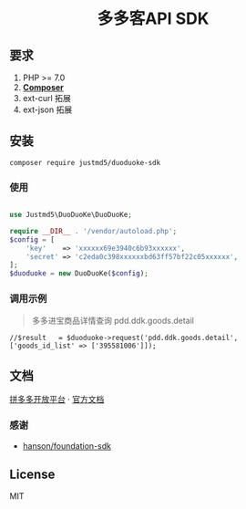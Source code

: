 <h1 align="center">多多客API SDK</h1>



## 要求
1. PHP >= 7.0
2. **[Composer](https://getcomposer.org/)**
3. ext-curl 拓展
4. ext-json 拓展

## 安装

`composer require justmd5/duoduoke-sdk`

### 使用

```php

use Justmd5\DuoDuoKe\DuoDuoKe;

require __DIR__ . '/vendor/autoload.php';
$config = [
    'key'    => 'xxxxxx69e3940c6b93xxxxxx',
    'secret' => 'c2eda0c398xxxxxxbd63ff57bf22c05xxxxxx',
];
$duoduoke = new DuoDuoKe($config);

```

### 调用示例
> 多多进宝商品详情查询 pdd.ddk.goods.detail
```
//$result   = $duoduoke->request('pdd.ddk.goods.detail', ['goods_id_list' => ['395581006']]);
```
## 文档
[拼多多开放平台](http://open.pinduoduo.com/)  · [官方文档](http://open.pinduoduo.com/#/apidocument)


### 感谢

-  [hanson/foundation-sdk](https://github.com/Hanson/foundation-sdk)

## License

MIT

